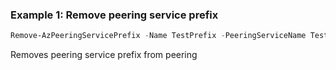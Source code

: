 ### Example 1: Remove peering service prefix
```powershell
Remove-AzPeeringServicePrefix -Name TestPrefix -PeeringServiceName TestDRInterCloudZurich -ResourceGroupName DemoRG
```

Removes peering service prefix from peering

